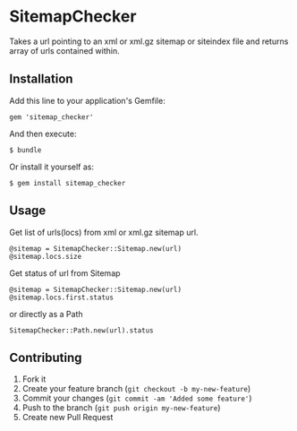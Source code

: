 # SitemapChecker

Takes a url pointing to an xml or xml.gz sitemap or siteindex file and returns array of urls contained within.

## Installation

Add this line to your application's Gemfile:

    gem 'sitemap_checker'

And then execute:

    $ bundle

Or install it yourself as:

    $ gem install sitemap_checker

## Usage

Get list of urls(locs) from xml or xml.gz sitemap url.
    
    @sitemap = SitemapChecker::Sitemap.new(url)
    @sitemap.locs.size

Get status of url from Sitemap

    @sitemap = SitemapChecker::Sitemap.new(url)
    @sitemap.locs.first.status

or directly as a Path

    SitemapChecker::Path.new(url).status

## Contributing

1. Fork it
2. Create your feature branch (`git checkout -b my-new-feature`)
3. Commit your changes (`git commit -am 'Added some feature'`)
4. Push to the branch (`git push origin my-new-feature`)
5. Create new Pull Request

